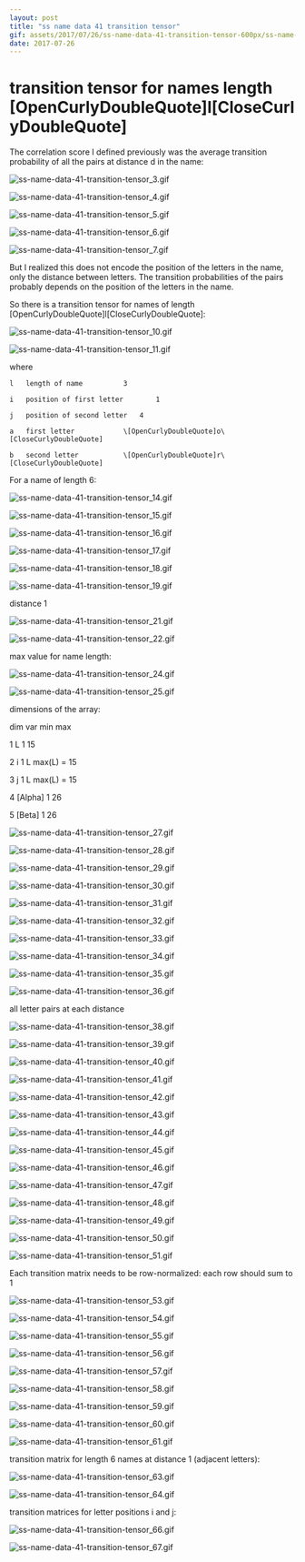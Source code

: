 ```yaml
---
layout: post
title: "ss name data 41 transition tensor"
gif: assets/2017/07/26/ss-name-data-41-transition-tensor-600px/ss-name-data-41-transition-tensor_64.gif
date: 2017-07-26
---
```


# transition tensor for names length \[OpenCurlyDoubleQuote]l\[CloseCurlyDoubleQuote]

The correlation score I defined previously was the average transition probability of all the pairs at distance d in the name:

![ss-name-data-41-transition-tensor_3.gif](../../../assets/2017/07/26/ss-name-data-41-transition-tensor-600px/ss-name-data-41-transition-tensor_3.gif)

![ss-name-data-41-transition-tensor_4.gif](../../../assets/2017/07/26/ss-name-data-41-transition-tensor-600px/ss-name-data-41-transition-tensor_4.gif)

![ss-name-data-41-transition-tensor_5.gif](../../../assets/2017/07/26/ss-name-data-41-transition-tensor-600px/ss-name-data-41-transition-tensor_5.gif)

![ss-name-data-41-transition-tensor_6.gif](../../../assets/2017/07/26/ss-name-data-41-transition-tensor-600px/ss-name-data-41-transition-tensor_6.gif)

![ss-name-data-41-transition-tensor_7.gif](../../../assets/2017/07/26/ss-name-data-41-transition-tensor-600px/ss-name-data-41-transition-tensor_7.gif)

But I realized this does not encode the position of the letters in the name, only the distance between letters. The transition probabilities of the pairs probably depends on the position of the letters in the name.

So there is a transition tensor for names of length \[OpenCurlyDoubleQuote]l\[CloseCurlyDoubleQuote]:

![ss-name-data-41-transition-tensor_10.gif](../../../assets/2017/07/26/ss-name-data-41-transition-tensor-600px/ss-name-data-41-transition-tensor_10.gif)

![ss-name-data-41-transition-tensor_11.gif](../../../assets/2017/07/26/ss-name-data-41-transition-tensor-600px/ss-name-data-41-transition-tensor_11.gif)

where 

	l	length of name			3

	i	position of first letter		1

	j	position of second letter	4

	a	first letter			\[OpenCurlyDoubleQuote]o\[CloseCurlyDoubleQuote]

	b	second letter			\[OpenCurlyDoubleQuote]r\[CloseCurlyDoubleQuote]	

For a name of length 6:

![ss-name-data-41-transition-tensor_14.gif](../../../assets/2017/07/26/ss-name-data-41-transition-tensor-600px/ss-name-data-41-transition-tensor_14.gif)

![ss-name-data-41-transition-tensor_15.gif](../../../assets/2017/07/26/ss-name-data-41-transition-tensor-600px/ss-name-data-41-transition-tensor_15.gif)

![ss-name-data-41-transition-tensor_16.gif](../../../assets/2017/07/26/ss-name-data-41-transition-tensor-600px/ss-name-data-41-transition-tensor_16.gif)

![ss-name-data-41-transition-tensor_17.gif](../../../assets/2017/07/26/ss-name-data-41-transition-tensor-600px/ss-name-data-41-transition-tensor_17.gif)

![ss-name-data-41-transition-tensor_18.gif](../../../assets/2017/07/26/ss-name-data-41-transition-tensor-600px/ss-name-data-41-transition-tensor_18.gif)

![ss-name-data-41-transition-tensor_19.gif](../../../assets/2017/07/26/ss-name-data-41-transition-tensor-600px/ss-name-data-41-transition-tensor_19.gif)

distance 1

![ss-name-data-41-transition-tensor_21.gif](../../../assets/2017/07/26/ss-name-data-41-transition-tensor-600px/ss-name-data-41-transition-tensor_21.gif)

![ss-name-data-41-transition-tensor_22.gif](../../../assets/2017/07/26/ss-name-data-41-transition-tensor-600px/ss-name-data-41-transition-tensor_22.gif)

max value for name length:

![ss-name-data-41-transition-tensor_24.gif](../../../assets/2017/07/26/ss-name-data-41-transition-tensor-600px/ss-name-data-41-transition-tensor_24.gif)

![ss-name-data-41-transition-tensor_25.gif](../../../assets/2017/07/26/ss-name-data-41-transition-tensor-600px/ss-name-data-41-transition-tensor_25.gif)

dimensions of the array:

dim	var	min	max

1	L	1	15

2	i	1	L	max(L) = 15

3	j	1	L	max(L) = 15

4	\[Alpha]	1	26

5	\[Beta]	1	26	

![ss-name-data-41-transition-tensor_27.gif](../../../assets/2017/07/26/ss-name-data-41-transition-tensor-600px/ss-name-data-41-transition-tensor_27.gif)

![ss-name-data-41-transition-tensor_28.gif](../../../assets/2017/07/26/ss-name-data-41-transition-tensor-600px/ss-name-data-41-transition-tensor_28.gif)

![ss-name-data-41-transition-tensor_29.gif](../../../assets/2017/07/26/ss-name-data-41-transition-tensor-600px/ss-name-data-41-transition-tensor_29.gif)

![ss-name-data-41-transition-tensor_30.gif](../../../assets/2017/07/26/ss-name-data-41-transition-tensor-600px/ss-name-data-41-transition-tensor_30.gif)

![ss-name-data-41-transition-tensor_31.gif](../../../assets/2017/07/26/ss-name-data-41-transition-tensor-600px/ss-name-data-41-transition-tensor_31.gif)

![ss-name-data-41-transition-tensor_32.gif](../../../assets/2017/07/26/ss-name-data-41-transition-tensor-600px/ss-name-data-41-transition-tensor_32.gif)

![ss-name-data-41-transition-tensor_33.gif](../../../assets/2017/07/26/ss-name-data-41-transition-tensor-600px/ss-name-data-41-transition-tensor_33.gif)

![ss-name-data-41-transition-tensor_34.gif](../../../assets/2017/07/26/ss-name-data-41-transition-tensor-600px/ss-name-data-41-transition-tensor_34.gif)

![ss-name-data-41-transition-tensor_35.gif](../../../assets/2017/07/26/ss-name-data-41-transition-tensor-600px/ss-name-data-41-transition-tensor_35.gif)

![ss-name-data-41-transition-tensor_36.gif](../../../assets/2017/07/26/ss-name-data-41-transition-tensor-600px/ss-name-data-41-transition-tensor_36.gif)

all letter pairs at each distance

![ss-name-data-41-transition-tensor_38.gif](../../../assets/2017/07/26/ss-name-data-41-transition-tensor-600px/ss-name-data-41-transition-tensor_38.gif)

![ss-name-data-41-transition-tensor_39.gif](../../../assets/2017/07/26/ss-name-data-41-transition-tensor-600px/ss-name-data-41-transition-tensor_39.gif)

![ss-name-data-41-transition-tensor_40.gif](../../../assets/2017/07/26/ss-name-data-41-transition-tensor-600px/ss-name-data-41-transition-tensor_40.gif)

![ss-name-data-41-transition-tensor_41.gif](../../../assets/2017/07/26/ss-name-data-41-transition-tensor-600px/ss-name-data-41-transition-tensor_41.gif)

![ss-name-data-41-transition-tensor_42.gif](../../../assets/2017/07/26/ss-name-data-41-transition-tensor-600px/ss-name-data-41-transition-tensor_42.gif)

![ss-name-data-41-transition-tensor_43.gif](../../../assets/2017/07/26/ss-name-data-41-transition-tensor-600px/ss-name-data-41-transition-tensor_43.gif)

![ss-name-data-41-transition-tensor_44.gif](../../../assets/2017/07/26/ss-name-data-41-transition-tensor-600px/ss-name-data-41-transition-tensor_44.gif)

![ss-name-data-41-transition-tensor_45.gif](../../../assets/2017/07/26/ss-name-data-41-transition-tensor-600px/ss-name-data-41-transition-tensor_45.gif)

![ss-name-data-41-transition-tensor_46.gif](../../../assets/2017/07/26/ss-name-data-41-transition-tensor-600px/ss-name-data-41-transition-tensor_46.gif)

![ss-name-data-41-transition-tensor_47.gif](../../../assets/2017/07/26/ss-name-data-41-transition-tensor-600px/ss-name-data-41-transition-tensor_47.gif)

![ss-name-data-41-transition-tensor_48.gif](../../../assets/2017/07/26/ss-name-data-41-transition-tensor-600px/ss-name-data-41-transition-tensor_48.gif)

![ss-name-data-41-transition-tensor_49.gif](../../../assets/2017/07/26/ss-name-data-41-transition-tensor-600px/ss-name-data-41-transition-tensor_49.gif)

![ss-name-data-41-transition-tensor_50.gif](../../../assets/2017/07/26/ss-name-data-41-transition-tensor-600px/ss-name-data-41-transition-tensor_50.gif)

![ss-name-data-41-transition-tensor_51.gif](../../../assets/2017/07/26/ss-name-data-41-transition-tensor-600px/ss-name-data-41-transition-tensor_51.gif)

Each transition matrix needs to be row-normalized: each row should sum to 1

![ss-name-data-41-transition-tensor_53.gif](../../../assets/2017/07/26/ss-name-data-41-transition-tensor-600px/ss-name-data-41-transition-tensor_53.gif)

![ss-name-data-41-transition-tensor_54.gif](../../../assets/2017/07/26/ss-name-data-41-transition-tensor-600px/ss-name-data-41-transition-tensor_54.gif)

![ss-name-data-41-transition-tensor_55.gif](../../../assets/2017/07/26/ss-name-data-41-transition-tensor-600px/ss-name-data-41-transition-tensor_55.gif)

![ss-name-data-41-transition-tensor_56.gif](../../../assets/2017/07/26/ss-name-data-41-transition-tensor-600px/ss-name-data-41-transition-tensor_56.gif)

![ss-name-data-41-transition-tensor_57.gif](../../../assets/2017/07/26/ss-name-data-41-transition-tensor-600px/ss-name-data-41-transition-tensor_57.gif)

![ss-name-data-41-transition-tensor_58.gif](../../../assets/2017/07/26/ss-name-data-41-transition-tensor-600px/ss-name-data-41-transition-tensor_58.gif)

![ss-name-data-41-transition-tensor_59.gif](../../../assets/2017/07/26/ss-name-data-41-transition-tensor-600px/ss-name-data-41-transition-tensor_59.gif)

![ss-name-data-41-transition-tensor_60.gif](../../../assets/2017/07/26/ss-name-data-41-transition-tensor-600px/ss-name-data-41-transition-tensor_60.gif)

![ss-name-data-41-transition-tensor_61.gif](../../../assets/2017/07/26/ss-name-data-41-transition-tensor-600px/ss-name-data-41-transition-tensor_61.gif)

transition matrix for length 6 names at distance 1 (adjacent letters):

![ss-name-data-41-transition-tensor_63.gif](../../../assets/2017/07/26/ss-name-data-41-transition-tensor-600px/ss-name-data-41-transition-tensor_63.gif)

![ss-name-data-41-transition-tensor_64.gif](../../../assets/2017/07/26/ss-name-data-41-transition-tensor-600px/ss-name-data-41-transition-tensor_64.gif)

transition matrices for letter positions i and j:

![ss-name-data-41-transition-tensor_66.gif](../../../assets/2017/07/26/ss-name-data-41-transition-tensor-600px/ss-name-data-41-transition-tensor_66.gif)

![ss-name-data-41-transition-tensor_67.gif](../../../assets/2017/07/26/ss-name-data-41-transition-tensor-600px/ss-name-data-41-transition-tensor_67.gif)

